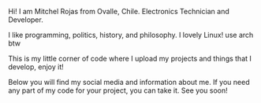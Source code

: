 

Hi! I am Mitchel Rojas from Ovalle, Chile. Electronics Technician and Developer.

I like programming, politics, history, and philosophy. I lovely Linux! use arch btw

This is my little corner of code where I upload my projects and things that I develop, enjoy it!

Below you will find my social media and information about me. If you need any part of my code for your project, you can take it. See you soon!
